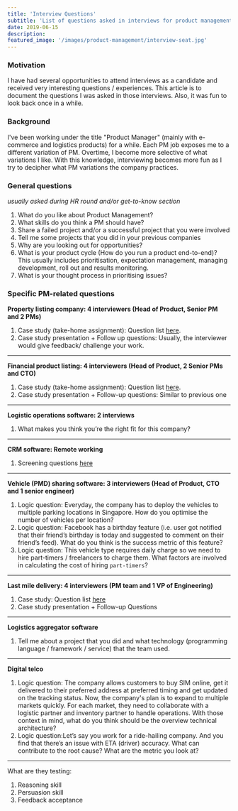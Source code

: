 ```yaml
---
title: 'Interview Questions'
subtitle: 'List of questions asked in interviews for product management role'
date: 2019-06-15
description:
featured_image: '/images/product-management/interview-seat.jpg'
---
```


### Motivation
I have had several opportunities to attend interviews as a candidate and received very interesting questions / experiences. This article is to document the questions I was asked in those interviews. Also, it was fun to look back once in a while.

### Background
I've been working under the title "Product Manager" (mainly with e-commerce and logistics products) for a while. Each PM job exposes me to a different variation of PM. Overtime, I become more selective of what variations I like. With this knowledge, interviewing becomes more fun as I try to decipher what PM variations the company practices.

### General questions
_usually asked during HR round and/or get-to-know section_
1. What do you like about Product Management?
2. What skills do you think a PM should have?
3. Share a failed project and/or a successful project that you were involved
4. Tell me some projects that you did in your previous companies
5. Why are you looking out for opportunities?
6. What is your product cycle (How do you run a product end-to-end)? This usually includes prioritisation, expectation management, managing development, roll out and results monitoring.
7. What is your thought process in prioritising issues?

### Specific PM-related questions
**Property listing company: 4 interviewers (Head of Product, Senior PM and 2 PMs)**
1. Case study (take-home assignment): Question list [here](/contact).
2. Case study presentation + Follow up questions: Usually, the interviewer would give feedback/ challenge your work.

---

**Financial product listing: 4 interviewers (Head of Product, 2 Senior PMs and CTO)**
1. Case study (take-home assignment): Question list [here](/contact).
2. Case study presentation + Follow-up questions: Similar to previous one

---

**Logistic operations software: 2 interviews**
1. What makes you think you’re the right fit for this company?

---

**CRM software: Remote working**
1. Screening questions [here](/contact)

---

**Vehicle (PMD) sharing software: 3 interviewers (Head of Product, CTO and 1 senior engineer)**
1. Logic question: Everyday, the company has to deploy the vehicles to multiple parking locations in Singapore. How do you optimise the number of vehicles per location?
2. Logic question: Facebook has a birthday feature (i.e. user got notified that their friend’s birthday is today and suggested to comment on their friend’s feed). What do you think is the success metric of this feature?
3. Logic question: This vehicle type requires daily charge so we need to hire part-timers / freelancers to charge them. What factors are involved in calculating the cost of hiring `part-timers`?

---

**Last mile delivery: 4 interviewers (PM team and 1 VP of Engineering)**
1. Case study: Question list [here](/contact)
2. Case study presentation + Follow-up Questions

---

**Logistics aggregator software**
1. Tell me about a project that you did and what technology (programming language / framework / service) that the team used.

---

**Digital telco**
1. Logic question: The company allows customers to buy SIM online, get it delivered to their preferred address at preferred timing and get updated on the tracking status. Now, the company's plan is to expand to multiple markets quickly. For each market, they need to collaborate with a logistic partner and inventory partner to handle operations. With those context in mind, what do you think should be the overview technical architecture?
2. Logic question:Let’s say you work for a ride-hailing company. And you find that there’s an issue with ETA (driver) accuracy. What can contribute to the root cause? What are the metric you look at?

---

What are they testing:
1. Reasoning skill
2. Persuasion skill
3. Feedback acceptance
